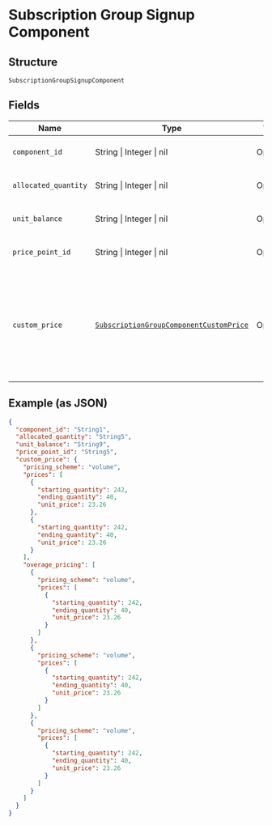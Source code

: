 
# Subscription Group Signup Component

## Structure

`SubscriptionGroupSignupComponent`

## Fields

| Name | Type | Tags | Description |
|  --- | --- | --- | --- |
| `component_id` | String \| Integer \| nil | Optional | This is a container for one-of cases. |
| `allocated_quantity` | String \| Integer \| nil | Optional | This is a container for one-of cases. |
| `unit_balance` | String \| Integer \| nil | Optional | This is a container for one-of cases. |
| `price_point_id` | String \| Integer \| nil | Optional | This is a container for one-of cases. |
| `custom_price` | [`SubscriptionGroupComponentCustomPrice`](../../doc/models/subscription-group-component-custom-price.md) | Optional | Used in place of `price_point_id` to define a custom price point unique to the subscription. You still need to provide `component_id`. |

## Example (as JSON)

```json
{
  "component_id": "String1",
  "allocated_quantity": "String5",
  "unit_balance": "String9",
  "price_point_id": "String5",
  "custom_price": {
    "pricing_scheme": "volume",
    "prices": [
      {
        "starting_quantity": 242,
        "ending_quantity": 40,
        "unit_price": 23.26
      },
      {
        "starting_quantity": 242,
        "ending_quantity": 40,
        "unit_price": 23.26
      }
    ],
    "overage_pricing": [
      {
        "pricing_scheme": "volume",
        "prices": [
          {
            "starting_quantity": 242,
            "ending_quantity": 40,
            "unit_price": 23.26
          }
        ]
      },
      {
        "pricing_scheme": "volume",
        "prices": [
          {
            "starting_quantity": 242,
            "ending_quantity": 40,
            "unit_price": 23.26
          }
        ]
      },
      {
        "pricing_scheme": "volume",
        "prices": [
          {
            "starting_quantity": 242,
            "ending_quantity": 40,
            "unit_price": 23.26
          }
        ]
      }
    ]
  }
}
```

